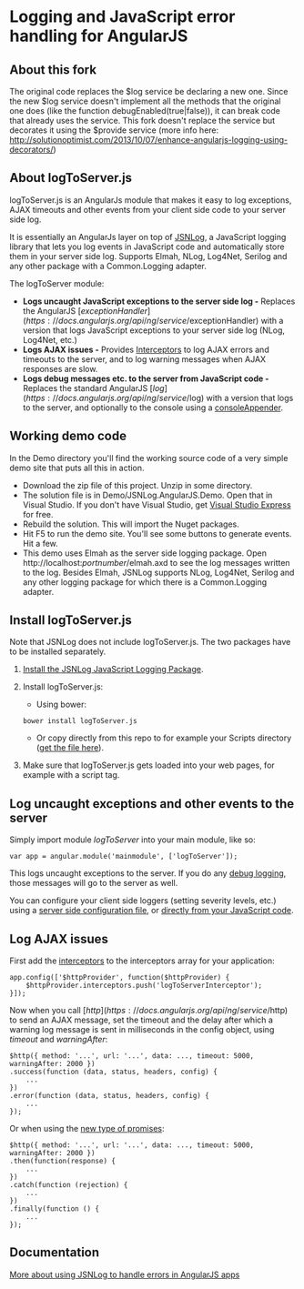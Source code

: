 # Logging and JavaScript error handling for AngularJS

## About this fork
The original code replaces the $log service be declaring a new one. Since the new $log service doesn't implement all the methods that the original one does (like the function debugEnabled(true|false)), it can break code that already uses the service. This fork doesn't replace the service but decorates it using the $provide service (more info here: http://solutionoptimist.com/2013/10/07/enhance-angularjs-logging-using-decorators/)

## About logToServer.js

logToServer.js is an AngularJs module that makes it easy to log exceptions, AJAX timeouts and other events from your client side code to your server side log. 

It is essentially an AngularJs layer on top of [JSNLog](http://jsnlog.com), a JavaScript logging library that lets you log events in JavaScript code and automatically store them in your server side log. Supports Elmah, NLog, Log4Net, Serilog and any other package with a Common.Logging adapter.

The logToServer module:

* **Logs uncaught JavaScript exceptions to the server side log -** Replaces the AngularJS [$exceptionHandler](https://docs.angularjs.org/api/ng/service/$exceptionHandler) with a version that logs JavaScript exceptions to your server side log (NLog, Log4Net, etc.)
* **Logs AJAX issues -** Provides [Interceptors](https://docs.angularjs.org/api/ng/service/$http#interceptors) to log AJAX errors and timeouts to the server, and to log warning messages when AJAX responses are slow.
* **Logs debug messages etc. to the server from JavaScript code -** Replaces the standard AngularJS [$log](https://docs.angularjs.org/api/ng/service/$log) with a version that logs to the server, and optionally to the console using a [consoleAppender](http://jsnlog.com/Documentation/WebConfig/JSNLog/ConsoleAppender).

## Working demo code

In the Demo directory you'll find the working source code of a very simple demo site that puts all this in action.

* Download the zip file of this project. Unzip in some directory.
* The solution file is in Demo/JSNLog.AngularJS.Demo. Open that in Visual Studio. If you don't have Visual Studio, get [Visual Studio Express](https://www.visualstudio.com/en-us/products/visual-studio-express-vs.aspx) for free.
* Rebuild the solution. This will import the Nuget packages.
* Hit F5 to run the demo site. You'll see some buttons to generate events. Hit a few.
* This demo uses Elmah as the server side logging package. Open http://localhost:*portnumber*/elmah.axd to see the log messages written to the log. Besides Elmah, JSNLog supports NLog, Log4Net, Serilog and any other logging package for which there is a Common.Logging adapter.

## Install logToServer.js

Note that JSNLog does not include logToServer.js. The two packages have to be installed separately. 

1. [Install the JSNLog JavaScript Logging Package](http://jsnlog.com/Documentation/DownloadInstall). 

2. Install logToServer.js:

	* Using bower: 
	```
	bower install logToServer.js
	```

	* Or copy directly from this repo to for example your Scripts directory ([get the file here](https://raw.githubusercontent.com/mperdeck/JSNLog.AngularJS/master/logToServer.js)).

3. Make sure that logToServer.js gets loaded into your web pages, for example with a script tag.

## Log uncaught exceptions and other events to the server 

Simply import module _logToServer_ into your main module, like so:
```
var app = angular.module('mainmodule', ['logToServer']);
```

This logs uncaught exceptions to the server. If you do any [debug logging](http://jsnlog.com/Documentation/GetStartedLogging), those messages will go to the server as well.

You can configure your client side loggers (setting severity levels, etc.) using a [server side configuration file](http://jsnlog.com/Documentation/WebConfig), or [directly from your JavaScript code](http://jsnlog.com/Documentation/JSNLogJs/Logger/SetOptions). 

## Log AJAX issues

First add the [interceptors](https://docs.angularjs.org/api/ng/service/$http#interceptors) to the interceptors array for your application:
```
app.config(['$httpProvider', function($httpProvider) {
	$httpProvider.interceptors.push('logToServerInterceptor');
}]);
```

Now when you call [$http](https://docs.angularjs.org/api/ng/service/$http) to send an AJAX message, set the timeout and the delay after which a warning log message is sent in milliseconds in the config object, using _timeout_ and _warningAfter_:
```
$http({ method: '...', url: '...', data: ..., timeout: 5000, warningAfter: 2000 })
.success(function (data, status, headers, config) {
	...
})
.error(function (data, status, headers, config) {
	...
});
```

Or when using the [new type of promises](https://docs.angularjs.org/api/ng/service/$q):
```
$http({ method: '...', url: '...', data: ..., timeout: 5000, warningAfter: 2000 })
.then(function(response) {
	...
})
.catch(function (rejection) {
	...
})
.finally(function () {
	...
});
```

## Documentation

[More about using JSNLog to handle errors in AngularJS apps](http://jsnlog.com/Documentation/GetStartedLogging/AngularJsErrorHandling)


